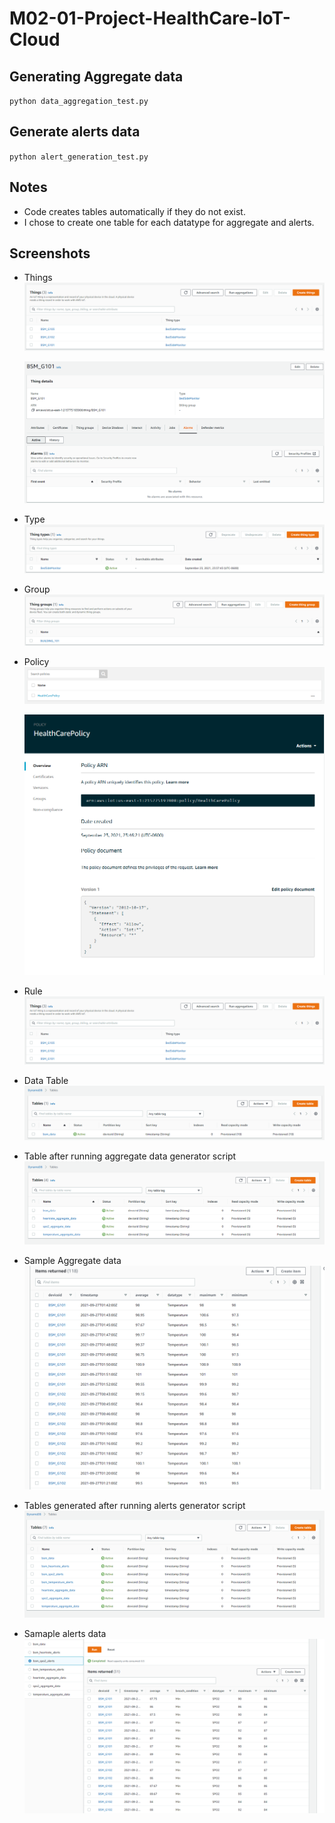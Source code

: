 # M02-01-Project-HealthCare-IoT-Cloud


## Generating Aggregate data
`python data_aggregation_test.py`

## Generate alerts data
`python alert_generation_test.py`

## Notes
* Code creates tables automatically if they do not exist.
* I chose to create one table for each datatype for aggregate and alerts.

## Screenshots 
* Things
    ![](.\screenshots\things.PNG)

    ![](.\screenshots\thing_bsm_g101_details.PNG)
* Type
    ![](.\screenshots\type.PNG)
* Group
    ![](.\screenshots\group.PNG)
* Policy
    ![](.\screenshots\policy.PNG)

    ![](.\screenshots\policy_details.PNG)
    
* Rule
    ![](.\screenshots\things.PNG)
* Data Table
    ![](.\screenshots\bsm_data_dynamodb_table.PNG)
* Table after running aggregate data generator script
    ![](.\screenshots\tables_generated_after_aggregation.PNG)
* Sample Aggregate data
    ![](.\screenshots\aggregate_data.PNG)
* Tables generated after running alerts generator script
    ![](.\screenshots\alert_tables_generated.PNG)
* Samaple alerts data
    ![](.\screenshots\alert_data_for_spo2.PNG)

